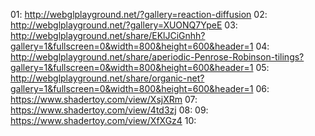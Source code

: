 01: http://webglplayground.net/?gallery=reaction-diffusion
02: http://webglplayground.net/?gallery=XUONQ7YpeE
03: http://webglplayground.net/share/EKlJCiGnhh?gallery=1&fullscreen=0&width=800&height=600&header=1
04: http://webglplayground.net/share/aperiodic-Penrose-Robinson-tilings?gallery=1&fullscreen=0&width=800&height=600&header=1
05: http://webglplayground.net/share/organic-net?gallery=1&fullscreen=0&width=800&height=600&header=1
06: https://www.shadertoy.com/view/XsjXRm
07: https://www.shadertoy.com/view/4td3zj
08:
09: https://www.shadertoy.com/view/XfXGz4
10: 

